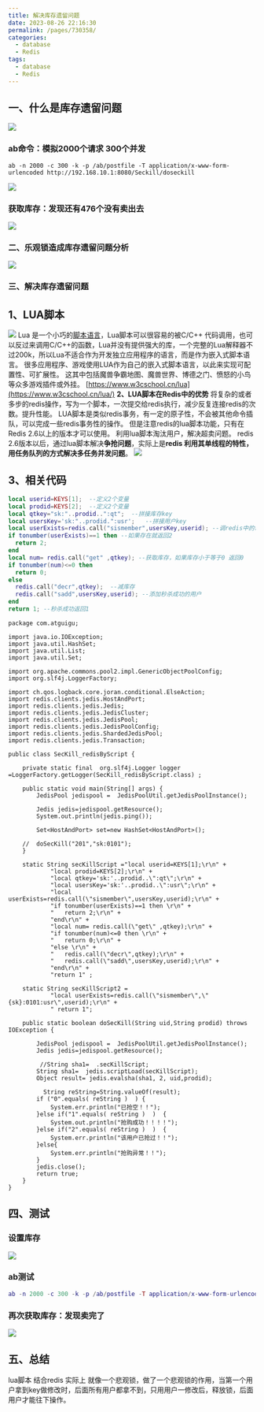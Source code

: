 ```yaml
---
title: 解决库存遗留问题
date: 2023-08-26 22:16:30
permalink: /pages/730358/
categories:
  - database
  - Redis
tags:
  - database
  - Redis
---
```

## 一、什么是库存遗留问题
![](https://raw.gitmirror.com/KwFruit/basic-picture-service/note-v1.0.0//img/202308262224714.png)
### ab命令：模拟2000个请求 300个并发
```shell
ab -n 2000 -c 300 -k -p /ab/postfile -T application/x-www-form-urlencoded http://192.168.10.1:8080/Seckill/doseckill
```
![](https://raw.gitmirror.com/KwFruit/basic-picture-service/note-v1.0.0//img/202308262224665.png)
### 获取库存：发现还有476个没有卖出去
![](https://raw.gitmirror.com/KwFruit/basic-picture-service/note-v1.0.0//img/202308262224048.png)
### 二、乐观锁造成库存遗留问题分析
![](https://raw.gitmirror.com/KwFruit/basic-picture-service/note-v1.0.0//img/202308262228037.png)

### 三、**解决库存遗留问题**

## 1、LUA脚本
![](https://raw.gitmirror.com/KwFruit/basic-picture-service/note-v1.0.0//img/202308262229512.png)
Lua 是一个小巧的[脚本语言](http://baike.baidu.com/item/%E8%84%9A%E6%9C%AC%E8%AF%AD%E8%A8%80)，Lua脚本可以很容易的被C/C++ 代码调用，也可以反过来调用C/C++的函数，Lua并没有提供强大的库，一个完整的Lua解释器不过200k，所以Lua不适合作为开发独立应用程序的语言，而是作为嵌入式脚本语言。
很多应用程序、游戏使用LUA作为自己的嵌入式脚本语言，以此来实现可配置性、可扩展性。
这其中包括魔兽争霸地图、魔兽世界、博德之门、愤怒的小鸟等众多游戏插件或外挂。
[https://www.w3cschool.cn/lua](https://www.w3cschool.cn/lua/)
**2、LUA脚本在Redis中的优势**
将复杂的或者多步的redis操作，写为一个脚本，一次提交给redis执行，减少反复连接redis的次数。提升性能。
LUA脚本是类似redis事务，有一定的原子性，不会被其他命令插队，可以完成一些redis事务性的操作。
但是注意redis的lua脚本功能，只有在Redis 2.6以上的版本才可以使用。
利用lua脚本淘汰用户，解决超卖问题。
redis 2.6版本以后，通过lua脚本解决**争抢问题**，实际上是**redis 利用其单线程的特性，用任务队列的方式解决多任务并发问题**。
![](https://raw.gitmirror.com/KwFruit/basic-picture-service/note-v1.0.0//img/202308262230740.png)

## 3、相关代码
```lua
local userid=KEYS[1];  --定义2个变量
local prodid=KEYS[2];  --定义2个变量
local qtkey="sk:"..prodid..":qt";  --拼接库存key
local usersKey='sk:"..prodid.":usr';   --拼接用户key
local userExists=redis.call("sismember",usersKey,userid); --调redis中的命令判断库存是否存在
if tonumber(userExists)==1 then --如果存在就返回2 
  return 2;
end
local num= redis.call("get" ,qtkey); --获取库存，如果库存小于等于0 返回0
if tonumber(num)<=0 then 
  return 0; 
else 
  redis.call("decr",qtkey);  --减库存
  redis.call("sadd",usersKey,userid); --添加秒杀成功的用户
end
return 1; --秒杀成功返回1
```
```shell
package com.atguigu;

import java.io.IOException;
import java.util.HashSet;
import java.util.List;
import java.util.Set;

import org.apache.commons.pool2.impl.GenericObjectPoolConfig;
import org.slf4j.LoggerFactory;

import ch.qos.logback.core.joran.conditional.ElseAction;
import redis.clients.jedis.HostAndPort;
import redis.clients.jedis.Jedis;
import redis.clients.jedis.JedisCluster;
import redis.clients.jedis.JedisPool;
import redis.clients.jedis.JedisPoolConfig;
import redis.clients.jedis.ShardedJedisPool;
import redis.clients.jedis.Transaction;

public class SecKill_redisByScript {
	
	private static final  org.slf4j.Logger logger =LoggerFactory.getLogger(SecKill_redisByScript.class) ;

	public static void main(String[] args) {
		JedisPool jedispool =  JedisPoolUtil.getJedisPoolInstance();
 
		Jedis jedis=jedispool.getResource();
		System.out.println(jedis.ping());
		
		Set<HostAndPort> set=new HashSet<HostAndPort>();

	//	doSecKill("201","sk:0101");
	}
	
	static String secKillScript ="local userid=KEYS[1];\r\n" + 
			"local prodid=KEYS[2];\r\n" + 
			"local qtkey='sk:'..prodid..\":qt\";\r\n" + 
			"local usersKey='sk:'..prodid..\":usr\";\r\n" + 
			"local userExists=redis.call(\"sismember\",usersKey,userid);\r\n" + 
			"if tonumber(userExists)==1 then \r\n" + 
			"   return 2;\r\n" + 
			"end\r\n" + 
			"local num= redis.call(\"get\" ,qtkey);\r\n" + 
			"if tonumber(num)<=0 then \r\n" + 
			"   return 0;\r\n" + 
			"else \r\n" + 
			"   redis.call(\"decr\",qtkey);\r\n" + 
			"   redis.call(\"sadd\",usersKey,userid);\r\n" + 
			"end\r\n" + 
			"return 1" ;
			 
	static String secKillScript2 = 
			"local userExists=redis.call(\"sismember\",\"{sk}:0101:usr\",userid);\r\n" +
			" return 1";

	public static boolean doSecKill(String uid,String prodid) throws IOException {

		JedisPool jedispool =  JedisPoolUtil.getJedisPoolInstance();
		Jedis jedis=jedispool.getResource();

		 //String sha1=  .secKillScript;
		String sha1=  jedis.scriptLoad(secKillScript);
		Object result= jedis.evalsha(sha1, 2, uid,prodid);

		  String reString=String.valueOf(result);
		if ("0".equals( reString )  ) {
			System.err.println("已抢空！！");
		}else if("1".equals( reString )  )  {
			System.out.println("抢购成功！！！！");
		}else if("2".equals( reString )  )  {
			System.err.println("该用户已抢过！！");
		}else{
			System.err.println("抢购异常！！");
		}
		jedis.close();
		return true;
	}
}

```
## 四、**测试**
### 设置库存
![](https://raw.gitmirror.com/KwFruit/basic-picture-service/note-v1.0.0//img/202308262231765.png)
### ab测试
```lua
ab -n 2000 -c 300 -k -p /ab/postfile -T application/x-www-form-urlencoded http://192.168.10.1:8080/Seckill/doseckill
```
### 再次获取库存：发现卖完了

![](https://raw.gitmirror.com/KwFruit/basic-picture-service/note-v1.0.0//img/202308262232784.png)

## 五、**总结**
lua脚本 结合redis 实际上 就像一个悲观锁，做了一个悲观锁的作用，当第一个用户拿到key做修改时，后面所有用户都拿不到，只用用户一修改后，释放锁，后面用户才能往下操作。
